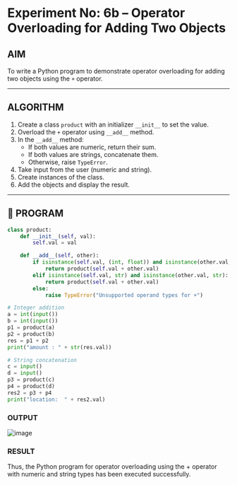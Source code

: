 # Experiment No: 6b – Operator Overloading for Adding Two Objects

## AIM  
To write a Python program to demonstrate operator overloading for adding two objects using the `+` operator.

---

## ALGORITHM  
1. Create a class `product` with an initializer `__init__` to set the value.
2. Overload the `+` operator using `__add__` method.
3. In the `__add__` method:
   - If both values are numeric, return their sum.
   - If both values are strings, concatenate them.
   - Otherwise, raise `TypeError`.
4. Take input from the user (numeric and string).
5. Create instances of the class.
6. Add the objects and display the result.

---

## 🧾 PROGRAM

```python
class product:
    def __init__(self, val):
        self.val = val

    def __add__(self, other):
        if isinstance(self.val, (int, float)) and isinstance(other.val, (int, float)):
            return product(self.val + other.val)
        elif isinstance(self.val, str) and isinstance(other.val, str):
            return product(self.val + other.val)
        else:
            raise TypeError("Unsupported operand types for +")

# Integer addition
a = int(input())
b = int(input())
p1 = product(a)
p2 = product(b)
res = p1 + p2
print("amount : " + str(res.val))

# String concatenation
c = input()
d = input()
p3 = product(c)
p4 = product(d)
res2 = p3 + p4
print("location:  " + res2.val)

```

### OUTPUT
![image](https://github.com/user-attachments/assets/2d8336e2-0de8-42d9-9624-ccd2b61dc02c)

### RESULT
Thus, the Python program for operator overloading using the + operator with numeric and string types has been executed successfully.
